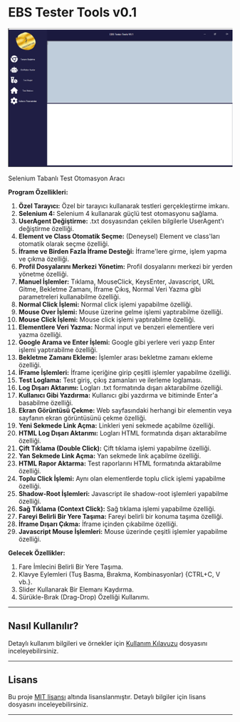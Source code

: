 # EBS Tester Tools v0.1

![EBS Tester Tools Logo](s1.png)

Selenium Tabanlı Test Otomasyon Aracı

**Program Özellikleri:**

1. **Özel Tarayıcı:** Özel bir tarayıcı kullanarak testleri gerçekleştirme imkanı.
2. **Selenium 4:** Selenium 4 kullanarak güçlü test otomasyonu sağlama.
3. **UserAgent Değiştirme:** .txt dosyasından çekilen bilgilerle UserAgent'ı değiştirme özelliği.
4. **Element ve Class Otomatik Seçme:** (Deneysel) Element ve class'ları otomatik olarak seçme özelliği.
5. **İframe ve Birden Fazla İframe Desteği:** İframe'lere girme, işlem yapma ve çıkma özelliği.
6. **Profil Dosyalarını Merkezi Yönetim:** Profil dosyalarını merkezi bir yerden yönetme özelliği.
7. **Manuel İşlemler:** Tıklama, MouseClick, KeysEnter, Javascript, URL Gitme, Bekletme Zamanı, İframe Çıkış, Normal Veri Yazma gibi parametreleri kullanabilme özelliği.
8. **Normal Click İşlemi:** Normal click işlemi yapabilme özelliği.
9. **Mouse Over İşlemi:** Mouse üzerine gelme işlemi yaptırabilme özelliği.
10. **Mouse Click İşlemi:** Mouse click işlemi yaptırabilme özelliği.
11. **Elementlere Veri Yazma:** Normal input ve benzeri elementlere veri yazma özelliği.
12. **Google Arama ve Enter İşlemi:** Google gibi yerlere veri yazıp Enter işlemi yaptırabilme özelliği.
13. **Bekletme Zamanı Ekleme:** İşlemler arası bekletme zamanı ekleme özelliği.
14. **İFrame İşlemleri:** İframe içeriğine girip çeşitli işlemler yapabilme özelliği.
15. **Test Loglama:** Test giriş, çıkış zamanları ve ilerleme loglaması.
16. **Log Dışarı Aktarımı:** Logları .txt formatında dışarı aktarabilme özelliği.
17. **Kullanıcı Gibi Yazdırma:** Kullanıcı gibi yazdırma ve bitiminde Enter'a basabilme özelliği.
18. **Ekran Görüntüsü Çekme:** Web sayfasındaki herhangi bir elementin veya sayfanın ekran görüntüsünü çekme özelliği.
19. **Yeni Sekmede Link Açma:** Linkleri yeni sekmede açabilme özelliği.
20. **HTML Log Dışarı Aktarımı:** Logları HTML formatında dışarı aktarabilme özelliği.
21. **Çift Tıklama (Double Click):** Çift tıklama işlemi yapabilme özelliği.
22. **Yan Sekmede Link Açma:** Yan sekmede link açabilme özelliği.
23. **HTML Rapor Aktarma:** Test raporlarını HTML formatında aktarabilme özelliği.
24. **Toplu Click İşlemi:** Aynı olan elementlerde toplu click işlemi yapabilme özelliği.
25. **Shadow-Root İşlemleri:** Javascript ile shadow-root işlemleri yapabilme özelliği.
26. **Sağ Tıklama (Context Click):** Sağ tıklama işlemi yapabilme özelliği.
27. **Fareyi Belirli Bir Yere Taşıma:** Fareyi belirli bir konuma taşıma özelliği.
28. **İframe Dışarı Çıkma:** İframe içinden çıkabilme özelliği.
29. **Javascript Mouse İşlemleri:** Mouse üzerinde çeşitli işlemler yapabilme özelliği.

**Gelecek Özellikler:**

1. Fare İmlecini Belirli Bir Yere Taşıma.
2. Klavye Eylemleri (Tuş Basma, Bırakma, Kombinasyonlar) {CTRL+C, V vb.}.
3. Slider Kullanarak Bir Elemanı Kaydırma.
4. Sürükle-Bırak (Drag-Drop) Özelliği Kullanımı.

---

## Nasıl Kullanılır?

Detaylı kullanım bilgileri ve örnekler için [Kullanım Kılavuzu](docs/usage-guide.md) dosyasını inceleyebilirsiniz.

---

## Lisans

Bu proje [MIT lisansı](LICENSE) altında lisanslanmıştır. Detaylı bilgiler için lisans dosyasını inceleyebilirsiniz.

---
